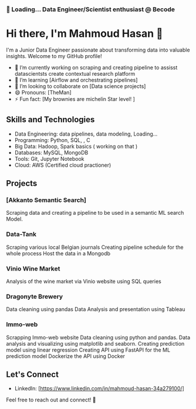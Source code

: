 ### 🔭 Loading... Data Engineer/Scientist enthusiast @ Becode 
# Hi there, I'm Mahmoud Hasan 👋

I'm a Junior Data Engineer passionate about transforming data into valuable insights. Welcome to my GitHub profile! 

- 🔭 I’m currently working on scraping and creating pipeline to assisst datascientsts create contextual research platform
- 🌱 I’m learning [Airflow and orchestrating pipelines]
- 👯 I’m looking to collaborate on [Data science projects]
- 😄 Pronouns: [TheMan]
- ⚡ Fun fact: [My brownies are michelin Star level! ]

## Skills and Technologies

- Data Engineering: data pipelines, data modeling, Loading...
- Programming: Python, SQL, , C 
- Big Data: Hadoop, Spark basics ( working on that )
- Databases: MySQL, MongoDB
- Tools: Git, Jupyter Notebook
- Cloud: AWS (Certified cloud practioner)

## Projects

### [Akkanto Semantic Search]
Scraping data and creating a pipeline to be used in a semantic ML search Model. 

### Data-Tank
Scraping various local Belgian journals 
Creating pipeline schedule for the whole process 
Host the data in a Mongodb 

### Vinio Wine Market
Analysis of the wine market via Vinio website using SQL queries 

### Dragonyte Brewery
Data cleaning using pandas 
Data Analysis and presentation using Tableau 

### Immo-web
Scrapping Immo-web website 
Data cleaning using python and pandas. 
Data analysis and visualizing using matplotlib and seaborn. 
Creating prediction model using linear regression 
Creating API using FastAPI for the ML prediction model 
Dockerize the API using Docker 


## Let's Connect

- LinkedIn: [https://www.linkedin.com/in/mahmoud-hasan-34a279100/]

Feel free to reach out and connect! 🚀
